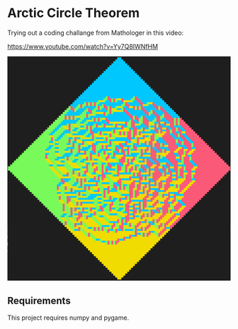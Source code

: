 # Arctic Circle Theorem

Trying out a coding challange from Mathologer in this video:

https://www.youtube.com/watch?v=Yy7Q8IWNfHM

![Arctic](Arctic.png "Arctic Image")

## Requirements

This project requires numpy and pygame.
